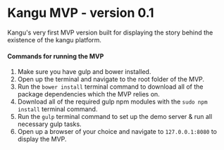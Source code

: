 # Kangu MVP - version 0.1

Kangu's very first MVP version built for displaying the story behind the existence of the kangu platform.

#### Commands for running the MVP

1. Make sure you have gulp and bower installed.
2. Open up the terminal and navigate to the root folder of the MVP.
3. Run the `bower install` terminal command to download all of the package dependencies which the MVP relies on.
4. Download all of the required gulp npm modules with the `sudo npm install` terminal command.
5. Run the `gulp` terminal command to set up the demo server & run all necessary gulp tasks.
6. Open up a browser of your choice and navigate to `127.0.0.1:8080` to display the MVP.